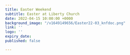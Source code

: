 ```yaml
---
title: Easter Weekend
subtitle: Easter at Liberty Church
date: 2022-04-15 10:00:00 +0000
background_image: "/v1649149656/Easter22-03_knfdoc.png"
link: ''
logo: ''
expiry_date: 
published: false

---
```

